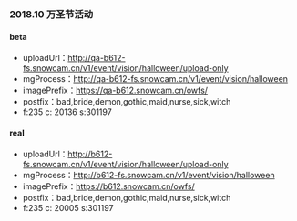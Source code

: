 


### 2018.10 万圣节活动

#### beta

* uploadUrl：http://qa-b612-fs.snowcam.cn/v1/event/vision/halloween/upload-only
* mgProcess：http://qa-b612-fs.snowcam.cn/v1/event/vision/halloween
* imagePrefix：https://qa-b612.snowcam.cn/owfs/
* postfix：bad,bride,demon,gothic,maid,nurse,sick,witch
* f:235  c: 20136  s:301197


#### real

* uploadUrl：http://b612-fs.snowcam.cn/v1/event/vision/halloween/upload-only
* mgProcess：http://b612-fs.snowcam.cn/v1/event/vision/halloween
* imagePrefix：https://b612.snowcam.cn/owfs/
* postfix：bad,bride,demon,gothic,maid,nurse,sick,witch
* f:235  c: 20005  s:301197
